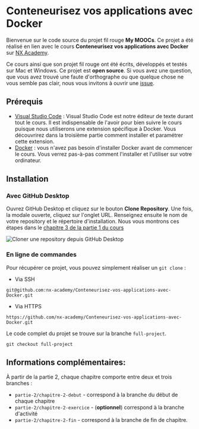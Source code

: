 # Conteneurisez vos applications avec Docker

Bienvenue sur le code source du projet fil rouge **My MOOCs**. Ce projet a été réalisé en lien avec le cours **Conteneurisez vos applications avec Docker** sur [NX Academy](https://beta.nx.academy).

Ce cours ainsi que son projet fil rouge ont été écrits, développés et testés sur Mac et Windows. Ce projet est **open source**. Si vous avez une question, que vous avez trouvé une faute d'orthographe ou que quelque chose ne vous semble pas clair, nous vous invitons à ouvrir une [issue](https://github.com/nx-academy/Conteneurisez-vos-applications-avec-Docker/issues/new).

## Prérequis

- [Visual Studio Code](https://code.visualstudio.com/) : Visual Studio Code est notre éditeur de texte durant tout le cours. Il est indispensable de l'avoir pour bien suivre le cours puisque nous utiliserons une extension spécifique à Docker. Vous découvrirez dans la troisième partie comment installer et paramétrer cette extension.
- [Docker](https://www.docker.com/) : vous n'avez pas besoin d'installer Docker avant de commencer le cours. Vous verrez pas-à-pas comment l'installer et l'utiliser sur votre ordinateur.


## Installation

### Avec GitHub Desktop

Ouvrez GitHub Desktop et cliquez sur le bouton **Clone Repository**. Une fois, la modale ouverte, cliquez sur l'onglet URL. Renseignez ensuite le nom de votre repository et le répertoire d'installation. Nous vous montrons ces étapes dans le [chapitre 3 de la partie 1 du cours](https://beta.nx.academy/courses/conteneurisez-vos-applications-avec-docker/lectures/46735288)

<img src="./github-desktop.png" alt="Cloner une repository depuis GitHub Desktop" />

### En ligne de commandes

Pour récupérer ce projet, vous pouvez simplement réaliser un `git clone` :

- Via SSH
```
git@github.com:nx-academy/Conteneurisez-vos-applications-avec-Docker.git
```

- Via HTTPS
```
https://github.com/nx-academy/Conteneurisez-vos-applications-avec-Docker.git
```

Le code complet du projet se trouve sur la branche `full-project`.

```
git checkout full-project
```

## Informations complémentaires:

À partir de la partie 2, chaque chapitre comporte entre deux et trois branches :
- `partie-2/chapitre-2-debut` - correspond à la branche du début de chaque chapitre
- `partie-2/chapitre-2-exercice` - (**optionnel**) correspond à la branche d'activité
- `partie-2/chapitre-2-fin` - correspond à la branche de fin de chapitre.


